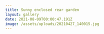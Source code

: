 ```yaml
---
title: Sunny enclosed rear garden
layout: gallery
date: 2021-08-09T00:00:47.191Z
image: /assets/uploads/20210427_140015.jpg
---
```

